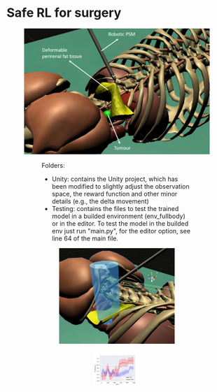 # Safe RL for surgery

<figure>
 <img src="images/Picture3.png" width="600"> 
<figure>
 
Folders:
- Unity: contains the Unity project, which has been modified to slightly adjust the observation space, the reward function and other minor details (e.g., the delta movement)
- Testing: contains the files to test the trained model in a builded environment (env_fullbody) or in the editor. To test the model in the builded env just run "main.py", for the editor option, see line 64 of the main file.
    
<figure>
 <img src="images/workspace2_updated3.png" width="600""> 
<figure>

<figure>
 <img src="images/training_results_v2.png" width="600""> 
<figure>

